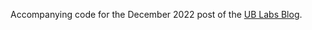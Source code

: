 Accompanying code for the December 2022 post of the [UB Labs Blog](https://labs.ub.uni-frankfurt.de).
